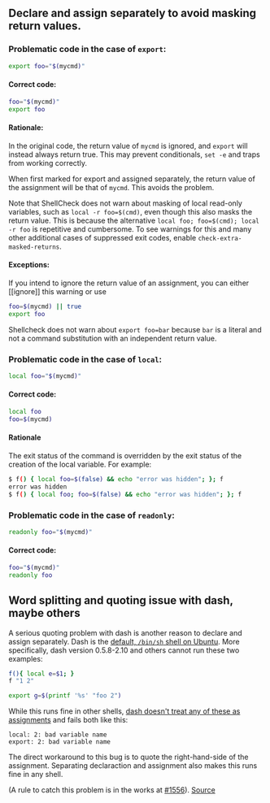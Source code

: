 ## Declare and assign separately to avoid masking return values.

### Problematic code in the case of `export`:

```sh
export foo="$(mycmd)"
```

#### Correct code:

```sh
foo="$(mycmd)"
export foo
```

#### Rationale:

In the original code, the return value of `mycmd` is ignored, and `export` will instead always return true. This may prevent conditionals, `set -e` and traps from working correctly.

When first marked for export and assigned separately, the return value of the assignment will be that of `mycmd`. This avoids the problem.

Note that ShellCheck does not warn about masking of local read-only variables, such as `local -r foo=$(cmd)`, even though this also masks the return value. This is because the alternative `local foo; foo=$(cmd); local -r foo` is repetitive and cumbersome. To see warnings for this and many other additional cases of suppressed exit codes, enable `check-extra-masked-returns`.

#### Exceptions:

If you intend to ignore the return value of an assignment, you can either [[ignore]] this warning or use

```sh
foo=$(mycmd) || true
export foo
```

Shellcheck does not warn about `export foo=bar` because `bar` is a literal and not a command substitution with an independent return value. 

### Problematic code in the case of `local`:

```sh
local foo="$(mycmd)"
```

#### Correct code:

```sh
local foo
foo=$(mycmd)
```

#### Rationale

The exit status of the command is overridden by the exit status of the creation of the local variable. For example:

```bash
$ f() { local foo=$(false) && echo "error was hidden"; }; f
error was hidden
$ f() { local foo; foo=$(false) && echo "error was hidden"; }; f
```

### Problematic code in the case of `readonly`:

```sh
readonly foo="$(mycmd)"
```

#### Correct code:

```sh
foo="$(mycmd)"
readonly foo
```

## Word splitting and quoting issue with dash, maybe others

A serious quoting problem with dash is another reason to declare and assign separately. Dash is the [default, `/bin/sh` shell on Ubuntu](https://wiki.ubuntu.com/DashAsBinSh). More specifically, dash version 0.5.8-2.10 and others cannot run these two examples:
```sh
f(){ local e=$1; }
f "1 2"

export g=$(printf '%s' "foo 2")
``` 
While this runs fine in other shells, [dash doesn't treat any of these as assignments](http://mywiki.wooledge.org/BashPitfalls#local_var.3D.24.28cmd.29) and fails both like this:
```
local: 2: bad variable name
export: 2: bad variable name
```
The direct workaround to this bug is to quote the right-hand-side of the assignment. Separating declaraction and assignment also makes this runs fine in any shell.

(A rule to catch this problem is in the works at [#1556](https://github.com/koalaman/shellcheck/issues/1556)).
[Source](https://github.com/koalaman/shellcheck/wiki/SC2155)

